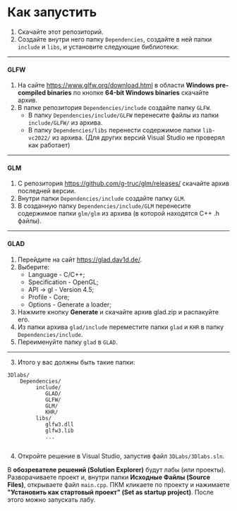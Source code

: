 # Как запустить

1. Скачайте этот репозиторий.
2. Создайте внутри него папку `Dependencies`, создайте в ней папки `include` и `libs`, и установите следующие библиотеки:

---

#### GLFW

1. На сайте https://www.glfw.org/download.html в области **Windows pre-compiled binaries** по кнопке **64-bit Windows binaries** скачайте архив.
2. В папке репозитория `Dependencies/include` создайте папку `GLFW`.
   - В папку `Dependencies/include/GLFW` перенесите файлы из папки `include/GLFW/` из архива.
   - В папку `Dependencies/libs` перенести содержимое папки `lib-vc2022/` из архива. (Для других версий Visual Studio не проверял как работает)

---

#### GLM

1. С репозитория https://github.com/g-truc/glm/releases/ скачайте архив последней версии.
2. Внутри папки `Dependencies/include` создайте папку `GLM`.
3. В созданную папку `Dependencies/include/GLM` перенесите содержимое папки `glm/glm` из архива (в которой находятся С++ .h файлы).

--- 

#### GLAD

1. Перейдите на сайт https://glad.dav1d.de/.
2. Выберите:
   - Language - C/C++;
   - Specification - OpenGL;
   - API -> gl - Version 4.5;
   - Profile - Core;
   - Options - Generate a loader;
3. Нажмите кнопку **Generate** и скачайте архив glad.zip и распакуйте его.
4. Из папки архива `glad/include` переместите папки `glad` и `KHR` в папку `Dependencies/include`.
5. Переименуйте папку `glad` в `GLAD`.

---

3. Итого у вас должны быть такие папки:
```text
3Dlabs/
    Dependencies/
         include/
            GLAD/
            GLFW/
            GLM/
            KHR/
         libs/
            glfw3.dll
            glfw3.lib
            ...
        
```

4. Откройте решение в Visual Studio, запустив файл `3DLabs/3Dlabs.sln`.

В **обозревателе решений (Solution Explorer)** будут лабы (или проекты). Разворачиваете проект и, внутри папки **Исходные Файлы (Source Files)**, открываете файл `main.cpp`. ПКМ кликаете по проекту и нажимаете **"Установить как стартовый проект" (Set as startup project)**. После этого можно запускать лабу.
